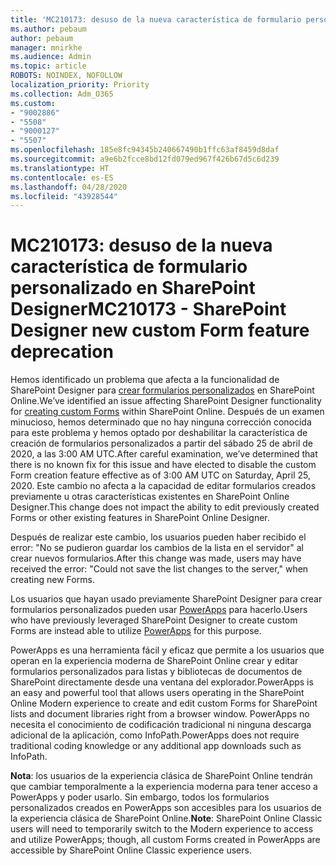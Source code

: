 ```yaml
---
title: 'MC210173: desuso de la nueva característica de formulario personalizado en SharePoint Designer'
ms.author: pebaum
author: pebaum
manager: mnirkhe
ms.audience: Admin
ms.topic: article
ROBOTS: NOINDEX, NOFOLLOW
localization_priority: Priority
ms.collection: Adm_O365
ms.custom:
- "9002886"
- "5508"
- "9000127"
- "5507"
ms.openlocfilehash: 185e8fc94345b240667490b1ffc63af8459d8daf
ms.sourcegitcommit: a9e6b2fcce8bd12fd079ed967f426b67d5c6d239
ms.translationtype: HT
ms.contentlocale: es-ES
ms.lasthandoff: 04/28/2020
ms.locfileid: "43928544"
---
```

# <a name="mc210173---sharepoint-designer-new-custom-form-feature-deprecation"></a><span data-ttu-id="0c231-102">MC210173: desuso de la nueva característica de formulario personalizado en SharePoint Designer</span><span class="sxs-lookup"><span data-stu-id="0c231-102">MC210173 - SharePoint Designer new custom Form feature deprecation</span></span>

<span data-ttu-id="0c231-103">Hemos identificado un problema que afecta a la funcionalidad de SharePoint Designer para [crear formularios personalizados](https://support.microsoft.com/en-us/office/create-a-custom-list-form-using-sharepoint-designer-917d8fdb-ee00-4441-adb3-a94612d1d105?ui=en-us&rs=en-us&ad=us#bm2) en SharePoint Online.</span><span class="sxs-lookup"><span data-stu-id="0c231-103">We’ve identified an issue affecting SharePoint Designer functionality for [creating custom Forms](https://support.microsoft.com/en-us/office/create-a-custom-list-form-using-sharepoint-designer-917d8fdb-ee00-4441-adb3-a94612d1d105?ui=en-us&rs=en-us&ad=us#bm2) within SharePoint Online.</span></span> <span data-ttu-id="0c231-104">Después de un examen minucioso, hemos determinado que no hay ninguna corrección conocida para este problema y hemos optado por deshabilitar la característica de creación de formularios personalizados a partir del sábado 25 de abril de 2020, a las 3:00 AM UTC.</span><span class="sxs-lookup"><span data-stu-id="0c231-104">After careful examination, we’ve determined that there is no known fix for this issue and have elected to disable the custom Form creation feature effective as of 3:00 AM UTC on Saturday, April 25, 2020.</span></span> <span data-ttu-id="0c231-105">Este cambio no afecta a la capacidad de editar formularios creados previamente u otras características existentes en SharePoint Online Designer.</span><span class="sxs-lookup"><span data-stu-id="0c231-105">This change does not impact the ability to edit previously created Forms or other existing features in SharePoint Online Designer.</span></span>

<span data-ttu-id="0c231-106">Después de realizar este cambio, los usuarios pueden haber recibido el error: "No se pudieron guardar los cambios de la lista en el servidor" al crear nuevos formularios.</span><span class="sxs-lookup"><span data-stu-id="0c231-106">After this change was made, users may have received the error: "Could not save the list changes to the server," when creating new Forms.</span></span>

<span data-ttu-id="0c231-107">Los usuarios que hayan usado previamente SharePoint Designer para crear formularios personalizados pueden usar [PowerApps](https://docs.microsoft.com/powerapps/maker/canvas-apps/customize-list-form) para hacerlo.</span><span class="sxs-lookup"><span data-stu-id="0c231-107">Users who have previously leveraged SharePoint Designer to create custom Forms are instead able to utilize [PowerApps](https://docs.microsoft.com/powerapps/maker/canvas-apps/customize-list-form) for this purpose.</span></span>

<span data-ttu-id="0c231-108">PowerApps es una herramienta fácil y eficaz que permite a los usuarios que operan en la experiencia moderna de SharePoint Online crear y editar formularios personalizados para listas y bibliotecas de documentos de SharePoint directamente desde una ventana del explorador.</span><span class="sxs-lookup"><span data-stu-id="0c231-108">PowerApps is an easy and powerful tool that allows users operating in the SharePoint Online Modern experience to create and edit custom Forms for SharePoint lists and document libraries right from a browser window.</span></span> <span data-ttu-id="0c231-109">PowerApps no necesita el conocimiento de codificación tradicional ni ninguna descarga adicional de la aplicación, como InfoPath.</span><span class="sxs-lookup"><span data-stu-id="0c231-109">PowerApps does not require traditional coding knowledge or any additional app downloads such as InfoPath.</span></span>

<span data-ttu-id="0c231-110">**Nota**: los usuarios de la experiencia clásica de SharePoint Online tendrán que cambiar temporalmente a la experiencia moderna para tener acceso a PowerApps y poder usarlo. Sin embargo, todos los formularios personalizados creados en PowerApps son accesibles para los usuarios de la experiencia clásica de SharePoint Online.</span><span class="sxs-lookup"><span data-stu-id="0c231-110">**Note**: SharePoint Online Classic users will need to temporarily switch to the Modern experience to access and utilize PowerApps; though, all custom Forms created in PowerApps are accessible by SharePoint Online Classic experience users.</span></span>
